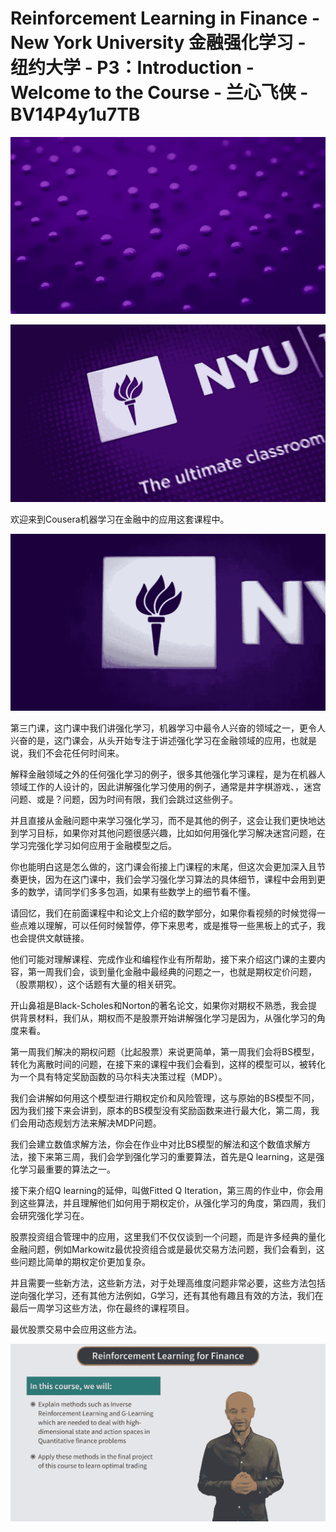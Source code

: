 # Reinforcement Learning in Finance - New York University 金融强化学习 - 纽约大学 - P3：Introduction - Welcome to the Course - 兰心飞侠 - BV14P4y1u7TB

![](img/c88fc36c2365c5229ea870ad866f3dfe_0.png)

![](img/c88fc36c2365c5229ea870ad866f3dfe_1.png)

欢迎来到Cousera机器学习在金融中的应用这套课程中。

![](img/c88fc36c2365c5229ea870ad866f3dfe_3.png)

第三门课，这门课中我们讲强化学习，机器学习中最令人兴奋的领域之一，更令人兴奋的是，这门课会，从头开始专注于讲述强化学习在金融领域的应用，也就是说，我们不会花任何时间来。

解释金融领域之外的任何强化学习的例子，很多其他强化学习课程，是为在机器人领域工作的人设计的，因此讲解强化学习使用的例子，通常是井字棋游戏、，迷宫问题、或是？问题，因为时间有限，我们会跳过这些例子。

并且直接从金融问题中来学习强化学习，而不是其他的例子，这会让我们更快地达到学习目标，如果你对其他问题很感兴趣，比如如何用强化学习解决迷宫问题，在学习完强化学习如何应用于金融模型之后。

你也能明白这是怎么做的，这门课会衔接上门课程的末尾，但这次会更加深入且节奏更快，因为在这门课中，我们会学习强化学习算法的具体细节，课程中会用到更多的数学，请同学们多多包涵，如果有些数学上的细节看不懂。

请回忆，我们在前面课程中和论文上介绍的数学部分，如果你看视频的时候觉得一些点难以理解，可以任何时候暂停，停下来思考，或是推导一些黑板上的式子，我也会提供文献链接。

他们可能对理解课程、完成作业和编程作业有所帮助，接下来介绍这门课的主要内容，第一周我们会，谈到量化金融中最经典的问题之一，也就是期权定价问题，（股票期权），这个话题有大量的相关研究。

开山鼻祖是Black-Scholes和Norton的著名论文，如果你对期权不熟悉，我会提供背景材料，我们从，期权而不是股票开始讲解强化学习是因为，从强化学习的角度来看。

第一周我们解决的期权问题（比起股票）来说更简单，第一周我们会将BS模型，转化为离散时间的问题，在接下来的课程中我们会看到，这样的模型可以，被转化为一个具有特定奖励函数的马尔科夫决策过程（MDP）。

我们会讲解如何用这个模型进行期权定价和风险管理，这与原始的BS模型不同，因为我们接下来会讲到，原本的BS模型没有奖励函数来进行最大化，第二周，我们会用动态规划方法来解决MDP问题。

我们会建立数值求解方法，你会在作业中对比BS模型的解法和这个数值求解方法，接下来第三周，我们会学到强化学习的重要算法，首先是Q learning，这是强化学习最重要的算法之一。

接下来介绍Q learning的延伸，叫做Fitted Q Iteration，第三周的作业中，你会用到这些算法，并且理解他们如何用于期权定价，从强化学习的角度，第四周，我们会研究强化学习在。

股票投资组合管理中的应用，这里我们不仅仅谈到一个问题，而是许多经典的量化金融问题，例如Markowitz最优投资组合或是最优交易方法问题，我们会看到，这些问题比简单的期权定价更加复杂。

并且需要一些新方法，这些新方法，对于处理高维度问题非常必要，这些方法包括逆向强化学习，还有其他方法例如，G学习，还有其他有趣且有效的方法，我们在最后一周学习这些方法，你在最终的课程项目。

最优股票交易中会应用这些方法。

![](img/c88fc36c2365c5229ea870ad866f3dfe_5.png)